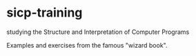 # sicp-training
studying the Structure and Interpretation of Computer Programs

Examples and exercises from the famous "wizard book". 
